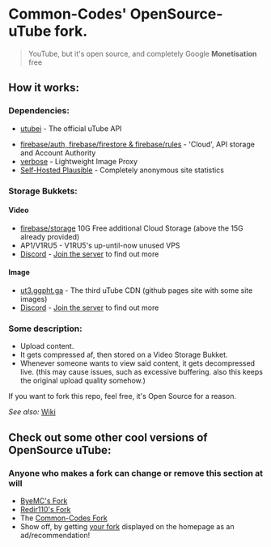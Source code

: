 # Common-Codes' OpenSource-uTube fork.
> YouTube, but it's open source, and completely Google **Monetisation** free

## How it works:
### Dependencies:
- [utubei](https://Common-Codes.github.io/utubei) - The official uTube API
<!-- - [ffmpeg](https://ffmpeg.org) Will this be used? -->
- [firebase/auth, firebase/firestore & firebase/rules](https://firebase.google.com) - 'Cloud', API storage and Account Authority
- [verbose](https://verbose.crispychat.tech) - Lightweight Image Proxy
- [Self-Hosted Plausible](https://plausible.io/docs/self-hosting) - Completely anonymous site statistics

### Storage Bukkets:
#### Video
- [firebase/storage](https://firebase.google.com) 10G Free additional Cloud Storage (above the 15G already provided)
- AP1/V1RU5 - V1RU5's up-until-now unused VPS
- [Discord](https://discord.com) - [Join the server](https://discord.com/invite/Wh2zxEfYaB) to find out more

#### Image
- [ut3.ggpht.ga](https://tallerthanshort.github.io/ut3.ggpht/) - The third uTube CDN (github pages site with some site images)
- [Discord](https://discord.com) - [Join the server](https://discord.com/invite/Wh2zxEfYaB) to find out more

### Some description:
- Upload content.
- It gets compressed af, then stored on a Video Storage Bukket.
- Whenever someone wants to view said content, it gets decompressed live.
(this may cause issues, such as excessive buffering. also this keeps the original upload quality somehow.)


If you want to fork this repo, feel free, it's Open Source for a reason.

_See also:_ [Wiki](https://github.com/CKStudios2018/OpenSource-uTube/wiki)

## Check out some other cool versions of OpenSource uTube:
### Anyone who makes a fork can change or remove this section at will
- [ByeMC's Fork](https://github.com/ByeMC/OpenSource-uTube/)
- [Redir110's Fork](https://github.com/redir110/OpenSource-uTube/)
- The [Common-Codes Fork](https://github.com/Common-Codes/OpenSource-uTube/)
- Show off, by getting [your fork](https://github.com/CKStudios2018/OpenSource-uTube/discussions/7) displayed on the homepage as an ad/recommendation!
